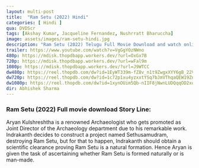 ```yaml
---
layout: multi-post
title:  "Ram Setu (2022) Hindi"
categories: [ Hindi ]
qua: DVDScr
tags: [Akshay Kumar, Jacqueline Fernandez, Nushrratt Bharuccha]
image: assets/images/ram-setu-hindi.jpg
description: "Ram Setu (2022) Telugu Full Movie Download and watch online 720p low file size 500 mb."
trailer: https://www.youtube.com/watch?v=VgGgYOzNWno
480p: https://mdisk.thopdbapp.workers.dev/?url=OxGx7B
720p: https://mdisk.thopdbapp.workers.dev/?url=wFal9m
1080p: https://mdisk.thopdbapp.workers.dev/?url=J9WTCC
dw480p: https://reel.thopdb.com/dw?id=1EyWT339m-fZ8v_n1t9ZwgxXYY6gB_22V
dw720p: https://reel.thopdb.com/dw?id=1c72p1xu4yzxxtYSq7bJmVThqaQEW19Zn
dw1080p: https://reel.thopdb.com/dw?id=1xynOUim5Qb-nIIF8jNwnLUDQqqOD2xqZ
dir: Abhishek Sharma
---
```


### Ram Setu (2022) Full movie download Story Line:
Aryan Kulshreshtha is a renowned Archaeologist who gets promoted as Joint Director of the Archaeology department due to his remarkable work. Indrakanth decides to construct a project named Sethusamudram, destroying Ram Setu, but for that to happen, Indrakanth should obtain a scientific clearance proving Ram Setu is a natural formation. Hence Aryan is given the task of ascertaining whether Ram Setu is formed naturally or is man-made.
